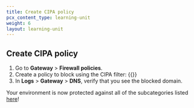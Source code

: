 ```yaml
---
title: Create CIPA policy
pcx_content_type: learning-unit
weight: 6
layout: learning-unit
---
```


## Create CIPA policy

1. Go to **Gateway** > **Firewall policies**.
2. Create a policy to block using the CIPA filter:
    {{<render file="gateway/_block-cipa.md" productFolder="cloudflare-one">}}
3. In **Logs** > **Gateway** > **DNS**, verify that you see the blocked domain.

Your environment is now protected against all of the subcategories listed [here](/fundamentals/security/cybersafe/#requirements)!
